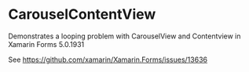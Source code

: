 # CarouselContentView
Demonstrates a looping problem with CarouselView and Contentview in Xamarin Forms 5.0.1931

See https://github.com/xamarin/Xamarin.Forms/issues/13636

